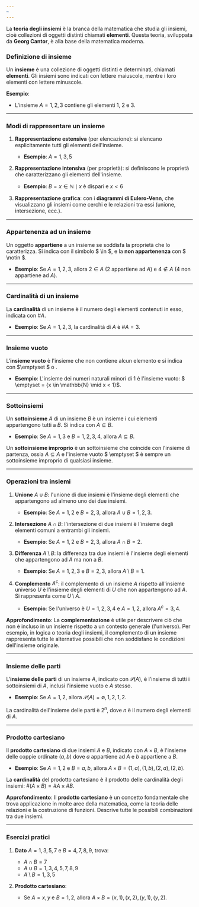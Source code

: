 ```yaml
---
~
---
```

La **teoria degli insiemi** è la branca della matematica che studia gli insiemi, cioè collezioni di oggetti distinti chiamati **elementi**. Questa teoria, sviluppata da **Georg Cantor**, è alla base della matematica moderna.

### Definizione di insieme

Un **insieme** è una collezione di oggetti distinti e determinati, chiamati **elementi**. Gli insiemi sono indicati con lettere maiuscole, mentre i loro elementi con lettere minuscole.

**Esempio**:

- L'insieme $A = {1, 2, 3}$ contiene gli elementi 1, 2 e 3.

---

### Modi di rappresentare un insieme

1. **Rappresentazione estensiva** (per elencazione): si elencano esplicitamente tutti gli elementi dell'insieme.
    
    - **Esempio**: $A = {1, 3, 5}$
2. **Rappresentazione intensiva** (per proprietà): si definiscono le proprietà che caratterizzano gli elementi dell'insieme.
    
    - **Esempio**: $B = {x \in \mathbb{N} \mid x \text{ è dispari e } x < 6}$
3. **Rappresentazione grafica**: con i **diagrammi di Eulero-Venn**, che visualizzano gli insiemi come cerchi e le relazioni tra essi (unione, intersezione, ecc.).
    

---

### Appartenenza ad un insieme

Un oggetto **appartiene** a un insieme se soddisfa la proprietà che lo caratterizza. Si indica con il simbolo $ \in $, e la **non appartenenza** con $ \notin $.

- **Esempio**: Se $A = {1, 2, 3}$, allora $2 \in A$ (2 appartiene ad $A$) e $4 \notin A$ (4 non appartiene ad $A$).

---

### Cardinalità di un insieme

La **cardinalità** di un insieme è il numero degli elementi contenuti in esso, indicata con $\#A$.

- **Esempio**: Se $A = {1, 2, 3}$, la cardinalità di $A$ è $\#A = 3$.

---

### Insieme vuoto

L'**insieme vuoto** è l'insieme che non contiene alcun elemento e si indica con $\emptyset $ o ${}$.

- **Esempio**: L'insieme dei numeri naturali minori di 1 è l'insieme vuoto: $ \emptyset = {x \in \mathbb{N} \mid x < 1}$.

---

### Sottoinsiemi

Un **sottoinsieme** $A$ di un insieme $B$ è un insieme i cui elementi appartengono tutti a $B$. Si indica con $A \subseteq B$.

- **Esempio**: Se $A = {1, 3}$ e $B = {1, 2, 3, 4}$, allora $A \subseteq B$.

Un **sottoinsieme improprio** è un sottoinsieme che coincide con l'insieme di partenza, ossia $A \subseteq A$ e l'insieme vuoto $ \emptyset $ è sempre un sottoinsieme improprio di qualsiasi insieme.

---

### Operazioni tra insiemi

1. **Unione** $A \cup B$: l'unione di due insiemi è l'insieme degli elementi che appartengono ad almeno uno dei due insiemi.
    
    - **Esempio**: Se $A = {1, 2}$ e $B = {2, 3}$, allora $A \cup B = {1, 2, 3}$.
2. **Intersezione** $A \cap B$: l'intersezione di due insiemi è l'insieme degli elementi comuni a entrambi gli insiemi.
    
    - **Esempio**: Se $A = {1, 2}$ e $B = {2, 3}$, allora $A \cap B = {2}$.
3. **Differenza** $A \setminus B$: la differenza tra due insiemi è l'insieme degli elementi che appartengono ad $A$ ma non a $B$.
    
    - **Esempio**: Se $A = {1, 2, 3}$ e $B = {2, 3}$, allora $A \setminus B = {1}$.
4. **Complemento** $A^c$: il complemento di un insieme $A$ rispetto all'insieme universo $U$ è l'insieme degli elementi di $U$ che non appartengono ad $A$. Si rappresenta come $U \setminus A$.
    
    - **Esempio**: Se l'universo è $U = {1, 2, 3, 4}$ e $A = {1, 2}$, allora $A^c = {3, 4}$.

**Approfondimento**: La **complementazione** è utile per descrivere ciò che non è incluso in un insieme rispetto a un contesto generale (l'universo). Per esempio, in logica o teoria degli insiemi, il complemento di un insieme rappresenta tutte le alternative possibili che non soddisfano le condizioni dell'insieme originale.

---

### Insieme delle parti

L'**insieme delle parti** di un insieme $A$, indicato con $\mathcal{P}(A)$, è l'insieme di tutti i sottoinsiemi di $A$, inclusi l'insieme vuoto e $A$ stesso.

- **Esempio**: Se $A = {1, 2}$, allora $\mathcal{P}(A) = {\emptyset, {1}, {2}, {1, 2}}$.

La cardinalità dell'insieme delle parti è $2^n$, dove $n$ è il numero degli elementi di $A$.

---

### Prodotto cartesiano

Il **prodotto cartesiano** di due insiemi $A$ e $B$, indicato con $A \times B$, è l'insieme delle coppie ordinate $(a, b)$ dove $a$ appartiene ad $A$ e $b$ appartiene a $B$.

- **Esempio**: Se $A = {1, 2}$ e $B = {a, b}$, allora $A \times B = {(1, a), (1, b), (2, a), (2, b)}$.

La **cardinalità** del prodotto cartesiano è il prodotto delle cardinalità degli insiemi: $\#(A \times B) = \#A \times \#B$.

**Approfondimento**: Il **prodotto cartesiano** è un concetto fondamentale che trova applicazione in molte aree della matematica, come la teoria delle relazioni e la costruzione di funzioni. Descrive tutte le possibili combinazioni tra due insiemi.

---

### Esercizi pratici

1. **Dato** $A = {1, 3, 5, 7}$ e $B = {4, 7, 8, 9}$, trova:
    
    - $A \cap B = {7}$
    - $A \cup B = {1, 3, 4, 5, 7, 8, 9}$
    - $A \setminus B = {1, 3, 5}$
2. **Prodotto cartesiano**:
    
    - Se $A = {x, y}$ e $B = {1, 2}$, allora $A \times B = {(x, 1), (x, 2), (y, 1), (y, 2)}$.

